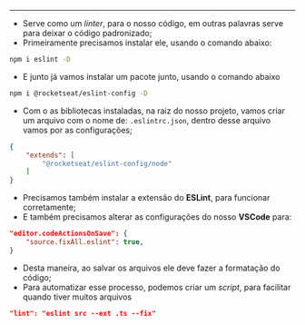 ___
- Serve como um *linter*, para o nosso código, em outras palavras serve para deixar o código padronizado;
- Primeiramente precisamos instalar ele, usando o comando abaixo:
```zsh
npm i eslint -D
```
- E junto já vamos instalar um pacote junto, usando o comando abaixo
```zsh
npm i @rocketseat/eslint-config -D
```
- Com o as bibliotecas instaladas, na raiz do nosso projeto, vamos criar um arquivo com o nome de: `.eslintrc.json`, dentro desse arquivo vamos por as configurações;
```json
{
	"extends": [
		"@rocketseat/eslint-config/node"
	]
}
```
- Precisamos também instalar a extensão do **ESLint**, para funcionar corretamente;
- E também precisamos alterar as configurações do nosso **VSCode** para:
```json
"editor.codeActionsOnSave": {
	"source.fixAll.eslint": true,
}
```
- Desta maneira, ao salvar os arquivos ele deve fazer a formatação do código;
- Para automatizar esse processo, podemos criar um *script*, para facilitar quando tiver muitos arquivos
```json
"lint": "eslint src --ext .ts --fix"
```
